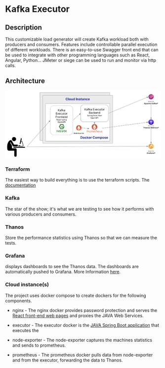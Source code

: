 # Kafka Executor
## Description
This customizable load generator will create Kafka workload both with producers and consumers.
Features include controllable parallel execution of different workloads.
There is an easy-to-use Swagger front end that can be used to integrate
with other programming languages such as React, Angular, Python...
JMeter or siege can be used to run and monitor via http calls.

## Architecture
![Architecture](architecture.png)

### Terraform
The easiest way to build everything is to use the terraform scripts.  The [documentation](terraform/README.md)    

### Kafka
The star of the show; it's what we are testing to see how it performs with various producers and consumers.

### Thanos 
Store the performance statistics using Thanos so that we can measure the tests.

### Grafana 

displays dashboards to see the Thanos data. The dashboards are automatically pushed to Grafana.  More Information [here](docker-compose/grafana/README.md).

### Cloud instance(s)

The project uses docker compose to create dockers for the following components.

* nginx - The nginx docker provides password protection and serves the [React front-end web pages](websrc/README.md) and proxies the JAVA Web Services. 

* executor - The executor docker is the [JAVA Spring Boot application](src/main/README.md) that executes the  

* node-exporter - The node-exporter captures the machines statistics and sends to prometheus.

* prometheus - The prometheus docker pulls data from node-exporter and from the executor, forwarding the data to Thanos.
